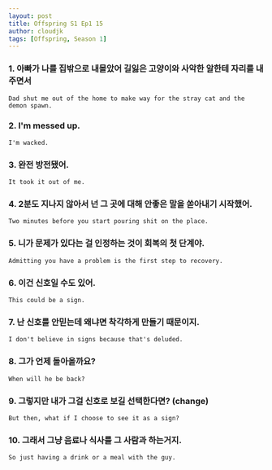 ```yaml
---
layout: post
title: Offspring S1 Ep1 15
author: cloudjk
tags: [Offspring, Season 1]
---
```


### 1. 아빠가 나를 집밖으로 내몰았어 길잃은 고양이와 사악한 알한테 자리를 내주면서
    Dad shut me out of the home to make way for the stray cat and the demon spawn.

### 2. I'm messed up.
    I'm wacked.

### 3. 완전 방전됐어.
    It took it out of me.

### 4. 2분도 지나지 않아서 넌 그 곳에 대해 안좋은 말을 쏟아내기 시작했어.
    Two minutes before you start pouring shit on the place.

### 5. 니가 문제가 있다는 걸 인정하는 것이 회복의 첫 단계야.
    Admitting you have a problem is the first step to recovery.

### 6. 이건 신호일 수도 있어.
    This could be a sign.

### 7. 난 신호를 안믿는데 왜냐면 착각하게 만들기 때문이지.
    I don't believe in signs because that's deluded.

### 8. 그가 언제 돌아올까요?
    When will he be back?

### 9. 그렇지만 내가 그걸 신호로 보길 선택한다면? (change)
    But then, what if I choose to see it as a sign?

### 10. 그래서 그냥 음료나 식사를 그 사람과 하는거지.
    So just having a drink or a meal with the guy.